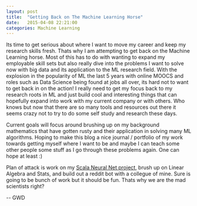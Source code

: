 ```yaml
---
layout: post
title:  "Getting Back on The Machine Learning Horse"
date:   2015-04-08 22:21:00
categories: Machine Learning
---
```


Its time to get serious about where I want to move my career and keep my research skills fresh. Thats why I am attempting to get
back on the Machine Learning horse. Most of this has to do with wanting to expand my employable skill sets but also really
dive into the problems I want to solve now with big data and its application to the ML research field. With the explosion in the
popularity of ML the last 5 years with online MOOCS and roles such as Data Science being found at jobs all over, its hard not to want to get back in on the action! 
I really need to get my focus back to my research roots in ML and just build cool and interesting things that can hopefully expand into work with my current
company or with others. Who knows but now that there are so many tools and resources out there it seems crazy not to try to 
do some self study and research these days.

Current goals will focus around brushing up on my background mathematics that have gotten rusty and their application in
solving many ML algorithms. Hoping to make this blog a nice journal / portfolio of my work towards getting myself where I want
to be and maybe I can teach some other people some stuff as I go through these problems again. One can hope at least :)

Plan of attack is work on my [Scala Neural Net project](https://github.com/GeorgeDittmar/Scala-NeuralNet), brush up on Linear Algebra and Stats, and build out a reddit bot with a collegue of mine.
Sure is going to be bunch of work but it should be fun. Thats why we are the mad scientists right?

-- GWD
